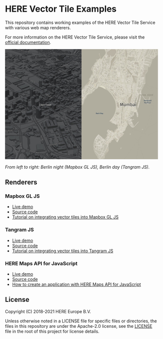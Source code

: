 # HERE Vector Tile Examples

This repository contains working examples of the HERE Vector Tile Service with various web map renderers.

For more information on the HERE Vector Tile Service, please visit the [official documentation](https://developer.here.com/documentation/vector-tiles-api/).

![triple map view](maps.png)

_From left to right: Berlin night (Mapbox GL JS), Berlin day (Tangram JS)._

## Renderers

### Mapbox GL JS

* [Live demo](https://heremaps.github.io/here-vector-tile-examples/mapbox)
* [Source code](https://github.com/heremaps/here-vector-tile-examples/blob/master/mapbox/index.html)
* [Tutorial on integrating vector tiles into Mapbox GL JS](https://developer.here.com/tutorials/vector-tile-mapbox)

### Tangram JS

* [Live demo](https://heremaps.github.io/here-vector-tile-examples/tangram)
* [Source code](https://github.com/heremaps/here-vector-tile-examples/blob/master/tangram/index.html)
* [Tutorial on integrating vector tiles into Tangram JS](https://developer.here.com/tutorials/vector-tile-tangram)

### HERE Maps API for JavaScript

* [Live demo](https://heremaps.github.io/here-vector-tile-examples/here-maps-api-for-javascript)
* [Source code](https://github.com/heremaps/here-vector-tile-examples/blob/master/here-maps-api-for-javascript/index.html)
* [How to create an application with HERE Maps API for JavaScript](https://developer.here.com/tutorials/javascript-api/)

## License

Copyright (C) 2018-2021 HERE Europe B.V.

Unless otherwise noted in a LICENSE file for specific files or directories, the files in this repository are under the Apache-2.0 license, see the [LICENSE](./LICENSE) file in the root of this project for license details.
